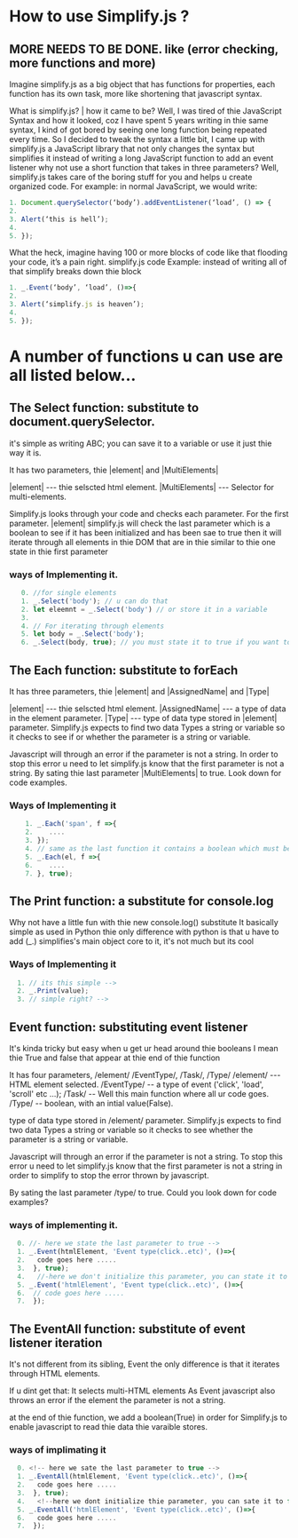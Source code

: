 <!-- 
I am Kato isa creator of simplify.js
Adress: Uganda, Kampala, Sseguku/Fort.
webste: https://katoisa256.ga.
google: katoisa256.
whatsApp: +256705207718.
I mainly use whatsApp, coz its easy for me to comunicate with people.
If you wanna become a contributer or wnna work on sme other.
Project contact methrough whatsApp ....
 -->

# How to use Simplify.js ?
## MORE NEEDS TO BE DONE. like (error checking, more functions and more)
Imagine simplify.js as a big object that has functions for properties, each function has its own task,
more like shortening that javascript syntax.

What is simplify.js? | how it came to be?
Well, I was tired of thie JavaScript Syntax and how it looked, coz I have spent 5 years writing in thie same syntax, I kind of got bored by seeing one long function being repeated every time.
So I decided to tweak the syntax a little bit, I came up with simplify.js a JavaScript library that not only changes the syntax but simplifies it instead of writing a long JavaScript function to add an event listener why not use a short function that takes in three parameters?
Well, simplify.js takes care of the boring stuff for you and helps u create organized code.
For example: in normal JavaScript, we would write:
```js  
1. Document.querySelector(‘body’).addEventListener(‘load’, () => {
2. 
3. Alert(‘this is hell’);
4. 
5. });
```
What the heck, imagine having 100 or more blocks of code like that flooding your code, it’s a pain right.
simplify.js code Example: instead of writing all of that simplify breaks down thie block

```js
1. _.Event(‘body’, ‘load’, ()=>{
2. 
3. Alert(‘simplify.js is heaven’);
4. 
5. });
```
# A number of functions u can use are all listed below...

  ## The Select function: substitute to document.querySelector. <!-- document.querySelector('body') -->
it's simple as writing ABC;
you can save it to a variable or use it just thie way it is.

It has two parameters, thie |element| and |MultiElements|

|element| --- thie selscted html element.
|MultiElements| --- Selector for multi-elements.

Simplify.js looks through your code and checks each parameter.
For the first parameter.
|element| simplify.js will check the last parameter which is 
a boolean to see if it has been initialized and has been sae to true
then it will iterate through all elements in thie DOM that are in thie similar to
thie one state in thie first parameter
     
     
   ### ways of Implementing it.
```js
   0. //for single elements
   1. _.Select('body'); // u can do that
   2. let eleemnt = _.Select('body') // or store it in a variable 
   3. 
   4. // For iterating through elements 
   5. let body = _.Select('body');
   6. _.Select(body, true); // you must state it to true if you want to select multiple elements -->
```
  ## The Each function: substitute to forEach <!-- document.querySelector('span').forEach(f =>{ ... }) -->
It has three parameters, thie |element| and |AssignedName| and |Type|

|element| --- thie selscted html element.
|AssignedName| --- a type of data in the element parameter.
|Type| --- type of data type stored in |element| parameter.
Simplify.js expects to find two data Types a string or variable 
so it checks to see if or whether the parameter is a string or variable.

Javascript will through an error if the parameter is not
a string.
In order to stop this error u need to let simplify.js know
that the first parameter is not a string.
By sating thie last parameter |MultiElements| to true.
Look down for code examples.

  ### Ways of Implementing it
  ```js
      1. _.Each('span', f =>{
      2.    ....
      3. });
      4. // same as the last function it contains a boolean which must be sate to true if the element is not a string-->
      5. _.Each(el, f =>{
      6.    ....
      7. }, true);
  ```
  ## The Print function: a substitute for console.log
Why not have a little fun with thie new console.log() substitute
It basically simple as used in Python thie only difference with python 
is that u have to add (_.) simplifies's main object core to it,
it's not much but its cool
  ### Ways of Implementing it
  ```js
    1. // its this simple --> 
    2. _.Print(value);
    3. // simple right? -->
  ```
  ## Event function: substituting event listener
It's kinda tricky but easy when u get ur head around thie booleans
I mean thie True and false that appear at thie end of thie function

It has four parameters, /element/ /EventType/, /Task/, /Type/
/element/ --- HTML element selected.
/EventType/ -- a type of event ('click', 'load', 'scroll' etc ...);
/Task/ -- Well this main function where all ur code goes.
/Type/ -- boolean, with an intial value(False).

type of data type stored in /element/ parameter.
Simplify.js expects to find two data Types a string or variable 
so it checks to see whether the parameter is a string or variable.

Javascript will through an error if the parameter is not
a string.
To stop this error u need to let simplify.js know
that the first parameter is not a string in order to simplify
to stop the error thrown by javascript.

By sating the last parameter /type/ to true.
Could you look down for code examples?
   ### ways of implementing it.
   ```js
     0. //- here we state the last parameter to true -->
     1. _.Event(htmlElement, 'Event type(click..etc)', ()=>{
     2.   code goes here .....
     3.  }, true); 
     4.   //-here we don't initialize this parameter, you can state it to false or leave it-->
     5. _.Event('htmlElement', 'Event type(click..etc)', ()=>{
     6.  // code goes here .....
     7.  });
  ``` 
  ## The EventAll function: substitute of event listener iteration
It's not different from its sibling, Event the only difference is
that it iterates through HTML elements.

If u dint get that: It selects multi-HTML elements
As Event javascript also throws an error if the element 
the parameter is not a string.

at the end of thie function, we add a boolean(True) in
order for Simplify.js to enable javascript to read thie 
data thie varaible stores.

  ### ways of implimating it
  ```js
    0. <!-- here we sate the last parameter to true -->
    1. _.EventAll(htmlElement, 'Event type(click..etc)', ()=>{
    2.   code goes here .....
    3.  }, true); 
    4.   <!--here we dont initialize thie parameter, you can sate it to false or just leave it-->
    5. _.EventAll('htmlElement', 'Event type(click..etc)', ()=>{
    6.   code goes here .....
    7.  });
  ```